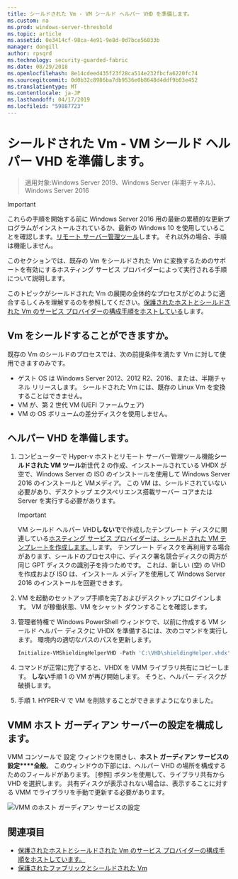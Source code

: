 ```yaml
---
title: シールドされた Vm - VM シールド ヘルパー VHD を準備します。
ms.custom: na
ms.prod: windows-server-threshold
ms.topic: article
ms.assetid: 0e3414cf-98ca-4e91-9e8d-0d7bce56033b
manager: dongill
author: rpsqrd
ms.technology: security-guarded-fabric
ms.date: 08/29/2018
ms.openlocfilehash: 8e14cdeed435f23f28ca514e232fbcfa6220fc74
ms.sourcegitcommit: 0d0b32c8986ba7db9536e0b8648d4ddf9b03e452
ms.translationtype: MT
ms.contentlocale: ja-JP
ms.lasthandoff: 04/17/2019
ms.locfileid: "59887723"
---
```

# <a name="shielded-vms---preparing-a-vm-shielding-helper-vhd"></a>シールドされた Vm - VM シールド ヘルパー VHD を準備します。

>適用対象:Windows Server 2019、Windows Server (半期チャネル)、Windows Server 2016

<!-- This comment creates a break between the Applies To above and the Important note below. -->

> [!IMPORTANT]
> これらの手順を開始する前に Windows Server 2016 用の最新の累積的な更新プログラムがインストールされているか、最新の Windows 10 を使用していることを確認します。[リモート サーバー管理ツール](https://www.microsoft.com/en-us/download/details.aspx?id=45520)します。 それ以外の場合、手順は機能しません。 

このセクションでは、既存の Vm をシールドされた Vm に変換するためのサポートを有効にするホスティング サービス プロバイダーによって実行される手順について説明します。

このトピックがシールドされた Vm の展開の全体的なプロセスがどのように適合するしくみを理解するのを参照してください。[保護されたホストとシールドされた Vm のサービス プロバイダーの構成手順をホストしている](guarded-fabric-configuration-scenarios-for-shielded-vms-overview.md)します。

## <a name="which-vms-can-be-shielded"></a>Vm をシールドすることができますか。

既存の Vm のシールドのプロセスでは、次の前提条件を満たす Vm に対して使用できますのみです。

- ゲスト OS は Windows Server 2012、2012 R2、2016、または、半期チャネル リリースします。 シールドされた Vm には、既存の Linux Vm を変換することはできません。
- VM が、第 2 世代 VM (UEFI ファームウェア)
- VM の OS ボリュームの差分ディスクを使用しません。

## <a name="prepare-helper-vhd"></a>ヘルパー VHD を準備します。

1.  コンピューターで Hyper-v ホストとリモート サーバー管理ツール機能**シールドされた VM ツール**新世代 2 の作成、インストールされている VHDX が空で、Windows Server の ISO のインストールを使用して Windows Server 2016 のインストールと VMメディア。 この VM は、シールドされていない必要があり、デスクトップ エクスペリエンス搭載サーバー コアまたは Server を実行する必要があります。

    > [!IMPORTANT]
    > VM シールド ヘルパー VHD**しないで**で作成したテンプレート ディスクに関連している[ホスティング サービス プロバイダーは、シールドされた VM テンプレートを作成します。](guarded-fabric-create-a-shielded-vm-template.md)します。 テンプレート ディスクを再利用する場合があります、シールドのプロセス中に、ディスク署名競合ディスクの両方が同じ GPT ディスクの識別子を持つためです。 これは、新しい (空) の VHD を作成および ISO は、インストール メディアを使用して Windows Server 2016 のインストールを回避できます。

2.  VM を起動のセットアップ手順を完了およびデスクトップにログインします。 VM が稼働状態、VM をシャット ダウンすることを確認します。

3.  管理者特権で Windows PowerShell ウィンドウで、以前に作成する VM シールド ヘルパー ディスクに VHDX を準備するには、次のコマンドを実行します。 環境内の適切なパスのパスを更新します。

    ```powershell
    Initialize-VMShieldingHelperVHD -Path 'C:\VHD\shieldingHelper.vhdx'
    ```

4.  コマンドが正常に完了すると、VHDX を VMM ライブラリ共有にコピーします。 **しない**手順 1 の VM が再び開始します。 そうと、ヘルパー ディスクが破損します。

5.  手順 1. HYPER-V で VM を削除することができますようになりました。

## <a name="configure-vmm-host-guardian-server-settings"></a>VMM ホスト ガーディアン サーバーの設定を構成します。

VMM コンソールで 設定 ウィンドウを開きし、**ホスト ガーディアン サービスの設定****全般**。 このウィンドウの下部には、ヘルパー VHD の場所を構成するためのフィールドがあります。 [参照] ボタンを使用して、ライブラリ共有から VHD を選択します。 共有ディスクが表示されない場合は、表示することに対する VMM でライブラリを手動で更新する必要があります。

![VMM のホスト ガーディアン サービスの設定](../media/Guarded-Fabric-Shielded-VM/guarded-host-vmm-hgs-settings-01.png)

## <a name="see-also"></a>関連項目

- [保護されたホストとシールドされた Vm のサービス プロバイダーの構成手順をホストしています。](guarded-fabric-configuration-scenarios-for-shielded-vms-overview.md)
- [保護されたファブリックとシールドされた Vm](guarded-fabric-and-shielded-vms-top-node.md)
